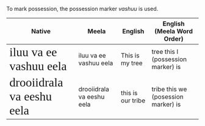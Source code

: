 To mark possession, the possession marker *vashuu* is used.

| Native                                                                             | Meela                     | English           | English (Meela Word Order)          |
| ---------------------------------------------------------------------------------- | ------------------------- | ----------------- | ----------------------------------- |
| <span style="font-family: Meela; font-size: 32px">iluu va ee vashuu eela</span>    | iluu va ee vashuu eela    | This is my tree   | tree this I (possession marker) is  |
| <span style="font-family: Meela; font-size: 32px">drooiidrala va eeshu eela</span> | drooiidrala va eeshu eela | this is our tribe | tribe this we (posession marker) is |
